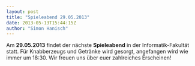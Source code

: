 ```yaml
---
layout: post
title: "Spieleabend 29.05.2013"
date: 2013-05-13T15:44:15Z
author: "Simon Hanisch"
---
```


<p>
Am <strong>29.05.2013</strong> findet der nächste <strong>Spieleabend</strong> in der Informatik-Fakultät statt. Für Knabberzeugs und Getränke wird gesorgt, angefangen wird wie immer um 18:30. Wir freuen uns über euer zahlreiches Erscheinen!
</p>
